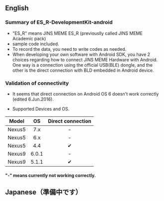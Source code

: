 ## English

### Summary of ES_R-DevelopmentKit-android
* "ES_R" means JINS MEME ES_R (previouslly called JINS MEME Academic pack)
* sample code included.
* To record the data, you need to write codes as needed.
* When developing your own software with Android SDK, you have 2 choices regarding how to connect JINS MEME Hardware with Android. One way is a connection using the official USB(BLE) dongle, and the other is the direct connection with BLD embedded in Android device. 

### Validation of connectivity 
* It seems that direct connection on Android OS 6 doesn't work correctly (edited 6.Jun.2016).

* Supported Devices and OS. 

| Model | OS| Direct connection |
|:--:|:--:|:--:|
|Nexus5|7.x|-|
|Nexus5|6.x|-|
|Nexus5|4.4|✔|
|Nexus9|6.0.1|-|
|Nexus9|5.1.1|✔|

#### "-" means currently not working correctly.

## Japanese（準備中です）
